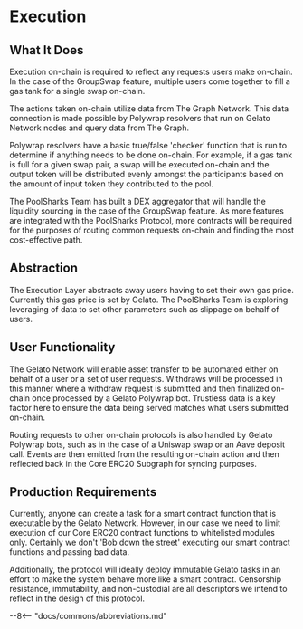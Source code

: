 # Execution

## What It Does

Execution on-chain is required to reflect any requests users make on-chain. In the case of the GroupSwap feature, multiple users come together to fill a gas tank for a single swap on-chain. 

The actions taken on-chain utilize data from The Graph Network. This data connection is made possible by Polywrap resolvers that run on Gelato Network nodes and query data from The Graph.

Polywrap resolvers have a basic true/false 'checker' function that is run to determine if anything needs to be done on-chain. For example, if a gas tank is full for a given swap pair, a swap will be executed on-chain and the output token will be distributed evenly amongst the participants based
on the amount of input token they contributed to the pool.

The PoolSharks Team has built a DEX aggregator that will handle the liquidity sourcing in the case of the GroupSwap feature. As more features are integrated with the PoolSharks Protocol, more contracts will be required for the purposes of routing common requests on-chain and finding the most cost-effective path.

## Abstraction

The Execution Layer abstracts away users having to set their own gas price. Currently this gas price is set by Gelato. The PoolSharks Team is exploring
leveraging of data to set other parameters such as slippage on behalf of users.

## User Functionality

The Gelato Network will enable asset transfer to be automated either on behalf of a user or a set of user requests. Withdraws will be processed in this manner where a withdraw request is submitted and then finalized on-chain once processed by a Gelato Polywrap bot. Trustless data is a key factor here to ensure the data being served matches what users submitted on-chain.

Routing requests to other on-chain protocols is also handled by Gelato Polywrap bots, such as in the case of a Uniswap swap or an Aave deposit call. Events are then emitted from the resulting on-chain action and then reflected back in the Core ERC20 Subgraph for syncing purposes.


## Production Requirements

Currently, anyone can create a task for a smart contract function that is executable by the Gelato Network. However, in our case we need to limit execution of our Core ERC20 contract functions to whitelisted modules only. Certainly we don't 'Bob down the street' executing our smart contract functions and passing bad data.

Additionally, the protocol will ideally deploy immutable Gelato tasks in an effort to make the system behave more like a smart contract. Censorship resistance, immutability, and non-custodial are all descriptors we intend to reflect in the design of this protocol.

--8<-- "docs/commons/abbreviations.md"